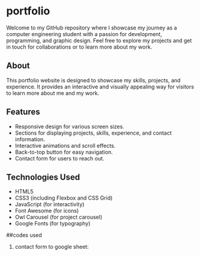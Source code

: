 # portfolio
Welcome to my GitHub repository where I showcase my journey as a computer engineering student with a passion for development, programming, and graphic design. Feel free to explore my projects and get in touch for collaborations or to learn more about my work.

## About

This portfolio website is designed to showcase my skills, projects, and experience. It provides an interactive and visually appealing way for visitors to learn more about me and my work.

## Features

- Responsive design for various screen sizes.
- Sections for displaying projects, skills, experience, and contact information.
- Interactive animations and scroll effects.
- Back-to-top button for easy navigation.
- Contact form for users to reach out.

## Technologies Used

- HTML5
- CSS3 (including Flexbox and CSS Grid)
- JavaScript (for interactivity)
- Font Awesome (for icons)
- Owl Carousel (for project carousel)
- Google Fonts (for typography)

##codes used

1. contact form to google sheet:
   
    <script>
        const scriptURL = '[url here]'
        const form = document.forms['submit-to-google-sheet']
        const msg = document.getElementById("msg")
      
        form.addEventListener('submit', e => {
          e.preventDefault()
          fetch(scriptURL, { method: 'POST', body: new FormData(form)})
            .then(response => {
                msg.innerHTML = "Message sent successfully"
                setTimeout(function(){
                    msg.innerHTML = ""
                },5000)
                form.reset()
            })
            .catch(error => console.error('Error!', error.message))
        })
    </script>

